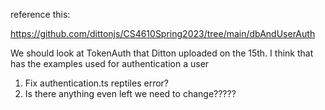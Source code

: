 reference this:

https://github.com/dittonjs/CS4610Spring2023/tree/main/dbAndUserAuth



We should look at TokenAuth that Ditton uploaded on the 15th.  I think that has the examples used for authentication a user

1. Fix authentication.ts reptiles error? 
2. Is there anything even left we need to change?????